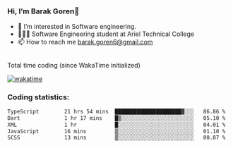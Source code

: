 ###  Hi, I’m Barak Goren👋
- 👀 I’m interested in Software engineering.
- 👨🏼‍🎓 Software Engineering student at Ariel Technical College
- 📫 How to reach me barak.goren6@gmail.com
##
Total time coding (since WakaTime initialized)

[![wakatime](https://wakatime.com/badge/user/5cc5ec80-a806-4ca2-a704-db29274e48cd.svg)](https://wakatime.com/@5cc5ec80-a806-4ca2-a704-db29274e48cd)

   
### Coding statistics:

<!--START_SECTION:waka-->

```txt
TypeScript        21 hrs 54 mins  █████████████████████▓░░░   86.86 %
Dart              1 hr 17 mins    █▒░░░░░░░░░░░░░░░░░░░░░░░   05.10 %
XML               1 hr            █░░░░░░░░░░░░░░░░░░░░░░░░   04.01 %
JavaScript        16 mins         ▒░░░░░░░░░░░░░░░░░░░░░░░░   01.10 %
SCSS              13 mins         ▒░░░░░░░░░░░░░░░░░░░░░░░░   00.87 %
```

<!--END_SECTION:waka-->

<!---
barakgoren/barakgoren is a ✨ special ✨ repository because its `README.md` (this file) appears on your GitHub profile.
You can click the Preview link to take a look at your changes.
--->

